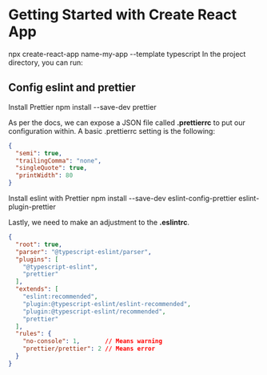 # Getting Started with Create React App

npx create-react-app name-my-app --template typescript
In the project directory, you can run:

## Config eslint and prettier

Install Prettier
npm install --save-dev prettier

As per the docs, we can expose a JSON file called **.prettierrc** to put our configuration within.
A basic .prettierrc setting is the following:

``` json
{
  "semi": true,
  "trailingComma": "none",
  "singleQuote": true,
  "printWidth": 80
}
```

Install eslint with Prettier
npm install --save-dev eslint-config-prettier eslint-plugin-prettier

Lastly, we need to make an adjustment to the  **.eslintrc**.
``` json
{
  "root": true,
  "parser": "@typescript-eslint/parser",
  "plugins": [
    "@typescript-eslint",
    "prettier"
  ],
  "extends": [
    "eslint:recommended",
    "plugin:@typescript-eslint/eslint-recommended",
    "plugin:@typescript-eslint/recommended",
    "prettier"
  ],
  "rules": {
    "no-console": 1,       // Means warning
    "prettier/prettier": 2 // Means error
  }
}
```